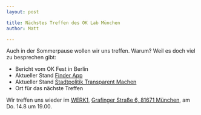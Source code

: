```yaml
---
layout: post

title: Nächstes Treffen des OK Lab München
author: Matt

---
```


Auch in der Sommerpause wollen wir uns treffen. Warum? Weil es doch viel zu besprechen gibt:

  * Bericht vom OK Fest in Berlin
  * Aktueller Stand [Finder App][FINDER]
  * Aktueller Stand [Stadtpolitik Transparent Machen][STADT]
  * Ort für das nächste Treffen

Wir treffen uns wieder im [WERK1], [Grafinger Straße 6, 81671 München][MAP], am Do. 14.8 um 19.00.

[FINDER]: http://codefor.de/projekte/2014-07-10-muc-finder.html
[STADT]: http://codefor.de/projekte/2014-07-14-Stadtpolitik-transparent-machen.html
[WERK1]: http://www.werk1muenchen.de/
[MAP]: http://osm.org/go/0JA1AfBLk-?node=2344668019

